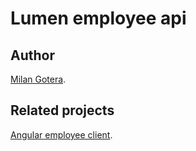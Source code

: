 # Lumen employee api

## Author

[Milan Gotera](https://www.linkedin.com/in/milan-gotera).

## Related projects

[Angular employee client](https://github.com/milangotera/angular-crud).
